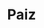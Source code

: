 ---
title: "Paiz"
url: /santa-catarina-pinula/paiz-carretera-a-san-jose-pinula/
shop: Supermarkt
---